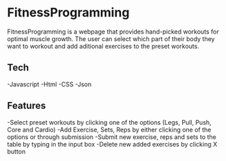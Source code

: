 # FitnessProgramming

FitnessProgramming is a webpage that provides hand-picked workouts for optimal muscle growth. The user can select which part of their body they want to workout and add aditional exercises to the preset workouts.

## Tech

-Javascript
-Html
-CSS
-Json

## Features

-Select preset workouts by clicking one of the options (Legs, Pull, Push, Core and Cardio)
-Add Exercise, Sets, Reps by either clicking one of the options or through submission 
-Submit new exercise, reps and sets to the table by typing in the input box
-Delete new added exercises by clicking X button